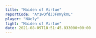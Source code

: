 ```yaml
---
title: "Maiden of Virtue"
reportCode: "AY1wQfdJ3FnWykmL"
player: "Näely"
fight: "Maiden of Virtue"
date: 2021-08-09T18:51:45.833000+00:00
---
```

